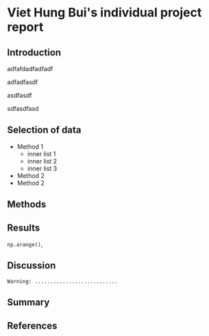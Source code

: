 # Viet Hung Bui's individual project report

## Introduction 
adfafdadfadfadf

adfadfasdf

asdfasdf

sdfasdfasd

## Selection of data 
- Method 1
  - inner list 1
  - inner list 2 
  - inner list 3
- Method 2
- Method 2

## Methods

## Results
`np.arange()`,

## Discussion 
```Warning: ...........................```

## Summary 

## References
